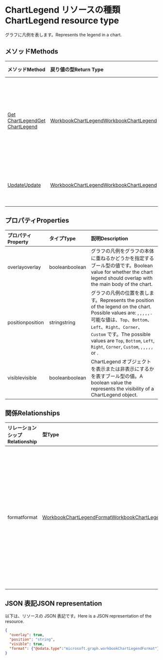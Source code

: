 # <a name="chartlegend-resource-type"></a><span data-ttu-id="a8134-101">ChartLegend リソースの種類</span><span class="sxs-lookup"><span data-stu-id="a8134-101">ChartLegend resource type</span></span>

<span data-ttu-id="a8134-102">グラフに凡例を表します。</span><span class="sxs-lookup"><span data-stu-id="a8134-102">Represents the legend in a chart.</span></span>


## <a name="methods"></a><span data-ttu-id="a8134-103">メソッド</span><span class="sxs-lookup"><span data-stu-id="a8134-103">Methods</span></span>

| <span data-ttu-id="a8134-104">メソッド</span><span class="sxs-lookup"><span data-stu-id="a8134-104">Method</span></span>           | <span data-ttu-id="a8134-105">戻り値の型</span><span class="sxs-lookup"><span data-stu-id="a8134-105">Return Type</span></span>    |<span data-ttu-id="a8134-106">説明</span><span class="sxs-lookup"><span data-stu-id="a8134-106">Description</span></span>|
|:---------------|:--------|:----------|
|[<span data-ttu-id="a8134-107">Get ChartLegend</span><span class="sxs-lookup"><span data-stu-id="a8134-107">Get ChartLegend</span></span>](../api/chartlegend_get.md) | [<span data-ttu-id="a8134-108">WorkbookChartLegend</span><span class="sxs-lookup"><span data-stu-id="a8134-108">WorkbookChartLegend</span></span>](chartlegend.md) |<span data-ttu-id="a8134-109">chartLegend オブジェクトのプロパティとリレーションシップを読み取ります。</span><span class="sxs-lookup"><span data-stu-id="a8134-109">Read properties and relationships of chartLegend object.</span></span>|
|[<span data-ttu-id="a8134-110">Update</span><span class="sxs-lookup"><span data-stu-id="a8134-110">Update</span></span>](../api/chartlegend_update.md) | [<span data-ttu-id="a8134-111">WorkbookChartLegend</span><span class="sxs-lookup"><span data-stu-id="a8134-111">WorkbookChartLegend</span></span>](chartlegend.md) |<span data-ttu-id="a8134-112">ChartLegend オブジェクトを更新します。</span><span class="sxs-lookup"><span data-stu-id="a8134-112">Update ChartLegend object.</span></span> |

## <a name="properties"></a><span data-ttu-id="a8134-113">プロパティ</span><span class="sxs-lookup"><span data-stu-id="a8134-113">Properties</span></span>
| <span data-ttu-id="a8134-114">プロパティ</span><span class="sxs-lookup"><span data-stu-id="a8134-114">Property</span></span>     | <span data-ttu-id="a8134-115">タイプ</span><span class="sxs-lookup"><span data-stu-id="a8134-115">Type</span></span>   |<span data-ttu-id="a8134-116">説明</span><span class="sxs-lookup"><span data-stu-id="a8134-116">Description</span></span>|
|:---------------|:--------|:----------|
|<span data-ttu-id="a8134-117">overlay</span><span class="sxs-lookup"><span data-stu-id="a8134-117">overlay</span></span>|<span data-ttu-id="a8134-118">boolean</span><span class="sxs-lookup"><span data-stu-id="a8134-118">boolean</span></span>|<span data-ttu-id="a8134-119">グラフの凡例をグラフの本体に重ねるかどうかを指定するブール型の値です。</span><span class="sxs-lookup"><span data-stu-id="a8134-119">Boolean value for whether the chart legend should overlap with the main body of the chart.</span></span>|
|<span data-ttu-id="a8134-120">position</span><span class="sxs-lookup"><span data-stu-id="a8134-120">position</span></span>|<span data-ttu-id="a8134-121">string</span><span class="sxs-lookup"><span data-stu-id="a8134-121">string</span></span>|<span data-ttu-id="a8134-122">グラフの凡例の位置を表します。</span><span class="sxs-lookup"><span data-stu-id="a8134-122">Represents the position of the legend on the chart. Possible values are: , , , , , .</span></span> <span data-ttu-id="a8134-123">可能な値は、`Top`、`Bottom`、`Left`、`Right`、`Corner`、`Custom` です。</span><span class="sxs-lookup"><span data-stu-id="a8134-123">The possible values are `Top`, `Bottom`, `Left`, `Right`, `Corner`, `Custom`, , , , , , or .</span></span>|
|<span data-ttu-id="a8134-124">visible</span><span class="sxs-lookup"><span data-stu-id="a8134-124">visible</span></span>|<span data-ttu-id="a8134-125">boolean</span><span class="sxs-lookup"><span data-stu-id="a8134-125">boolean</span></span>|<span data-ttu-id="a8134-126">ChartLegend オブジェクトを表示または非表示にするかを表すブール型の値。</span><span class="sxs-lookup"><span data-stu-id="a8134-126">A boolean value the represents the visibility of a ChartLegend object.</span></span>|

## <a name="relationships"></a><span data-ttu-id="a8134-127">関係</span><span class="sxs-lookup"><span data-stu-id="a8134-127">Relationships</span></span>
| <span data-ttu-id="a8134-128">リレーションシップ</span><span class="sxs-lookup"><span data-stu-id="a8134-128">Relationship</span></span> | <span data-ttu-id="a8134-129">型</span><span class="sxs-lookup"><span data-stu-id="a8134-129">Type</span></span>   |<span data-ttu-id="a8134-130">説明</span><span class="sxs-lookup"><span data-stu-id="a8134-130">Description</span></span>|
|:---------------|:--------|:----------|
|<span data-ttu-id="a8134-131">format</span><span class="sxs-lookup"><span data-stu-id="a8134-131">format</span></span>|[<span data-ttu-id="a8134-132">WorkbookChartLegendFormat</span><span class="sxs-lookup"><span data-stu-id="a8134-132">WorkbookChartLegendFormat</span></span>](chartlegendformat.md)|<span data-ttu-id="a8134-p102">グラフの凡例の書式設定を表します。これには塗りつぶしとフォントの書式設定などがあります。読み取り専用です。</span><span class="sxs-lookup"><span data-stu-id="a8134-p102">Represents the formatting of a chart legend, which includes fill and font formatting. Read-only.</span></span>|

## <a name="json-representation"></a><span data-ttu-id="a8134-135">JSON 表記</span><span class="sxs-lookup"><span data-stu-id="a8134-135">JSON representation</span></span>

<span data-ttu-id="a8134-136">以下は、リソースの JSON 表記です。</span><span class="sxs-lookup"><span data-stu-id="a8134-136">Here is a JSON representation of the resource.</span></span>

<!-- {
  "blockType": "resource",
  "baseType": "microsoft.graph.entity",
  "optionalProperties": [

  ],
  "@odata.type": "microsoft.graph.workbookChartLegend"
}-->

```json
{
  "overlay": true,
  "position": "string",
  "visible": true,
  "format": {"@odata.type":"microsoft.graph.workbookChartLegendFormat"}
}

```

<!-- uuid: 8fcb5dbc-d5aa-4681-8e31-b001d5168d79
2015-10-25 14:57:30 UTC -->
<!-- {
  "type": "#page.annotation",
  "description": "ChartLegend resource",
  "keywords": "",
  "section": "documentation",
  "tocPath": ""
}-->